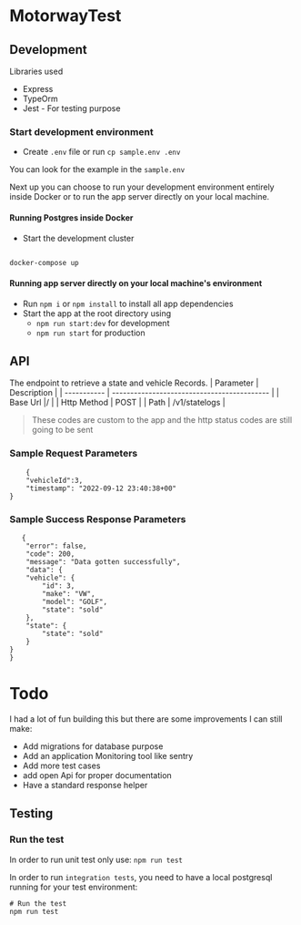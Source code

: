 # MotorwayTest

## Development

Libraries used
- Express
- TypeOrm
- Jest - For testing purpose

### Start development environment

-   Create `.env` file or run `cp sample.env .env`

You can look for the example in the `sample.env`

Next up you can choose to run your development environment entirely inside Docker or to run the app server directly on your local machine.

#### Running Postgres inside Docker

-   Start the development cluster

```bash

docker-compose up 

```


#### Running app server directly on your local machine's environment

- Run `npm i` or `npm install` to install all app dependencies
- Start the app at the root directory using
  - `npm run start:dev` for development
  - `npm run start` for production

## API

The endpoint to retrieve a state and vehicle Records. 
| Parameter   | Description                                 |
| ----------- | ------------------------------------------- |
| Base Url    |/                                            |
| Http Method | POST                                        |
| Path        | /v1/statelogs                               |


> These codes are custom to the app and the http status codes are still going to be sent

### Sample Request Parameters
```
    {
    "vehicleId":3,
    "timestamp": "2022-09-12 23:40:38+00"
}
```

### Sample Success Response Parameters

```
   {
    "error": false,
    "code": 200,
    "message": "Data gotten successfully",
    "data": {
    "vehicle": {
        "id": 3,
        "make": "VW",
        "model": "GOLF",
        "state": "sold"
    },
    "state": {
        "state": "sold"
    }
}
}
```

# Todo

I had a lot of fun building this but there are some improvements I can still make:

- Add migrations for database purpose
- Add an application Monitoring tool like sentry
- Add more test cases
- add open Api for proper documentation
- Have a standard response helper


## Testing

### Run the test

In order to run unit test only use: `npm run test`

In order to run `integration tests`, you need to have a local postgresql running for your test environment:

```
# Run the test
npm run test
```
